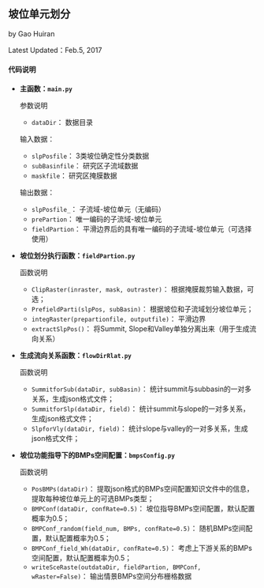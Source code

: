 ## 坡位单元划分

by Gao Huiran

Latest Updated：Feb.5, 2017

#### 代码说明

+ **主函数：`main.py`**

   参数说明
   + `dataDir`： 数据目录
   
   输入数据：
   
   + `slpPosfile`： 3类坡位确定性分类数据
   + `subBasinfile`： 研究区子流域数据
   + `maskfile`： 研究区掩膜数据
   
   输出数据：
   
   + `slpPosfile_`： 子流域-坡位单元（无编码）
   + `prePartion`： 唯一编码的子流域-坡位单元
   + `fieldPartion`： 平滑边界后的具有唯一编码的子流域-坡位单元（可选择使用）
   
+ **坡位划分执行函数：`fieldPartion.py`**

   函数说明
   
   + `ClipRaster(inraster, mask, outraster)`： 根据掩膜裁剪输入数据，可选；
   + `PrefieldParti(slpPos, subBasin)`： 根据坡位和子流域划分坡位单元；
   + `integRaster(prepartionfile, outputfile)`： 平滑边界
   + `extractSlpPos()`： 将Summit, Slope和Valley单独分离出来（用于生成流向关系）

+ **生成流向关系函数：`flowDirRlat.py`**

   函数说明
   
   + `SummitforSub(dataDir, subBasin)`： 统计summit与subbasin的一对多关系，生成json格式文件；
   + `SummitforSlp(dataDir, field)`： 统计summit与slope的一对多关系，生成json格式文件；
   + `SlpforVly(dataDir, field)`： 统计slope与valley的一对多关系，生成json格式文件；

+ **坡位功能指导下的BMPs空间配置：`bmpsConfig.py`**

   函数说明
   
   + `PosBMPs(dataDir)`： 提取json格式的BMPs空间配置知识文件中的信息，提取每种坡位单元上的可选BMPs类型；
   + `BMPConf(dataDir, confRate=0.5)`： 坡位指导BMPs空间配置，默认配置概率为0.5；
   + `BMPConf_random(field_num, BMPs, confRate=0.5)`： 随机BMPs空间配置，默认配置概率为0.5；
   + `BMPConf_field_Wh(dataDir, confRate=0.5)`： 考虑上下游关系的BMPs空间配置，默认配置概率为0.5；
   + `writeSceRaste(outdataDir, fieldPartion, BMPConf, wRaster=False)`： 输出情景BMPs空间分布栅格数据